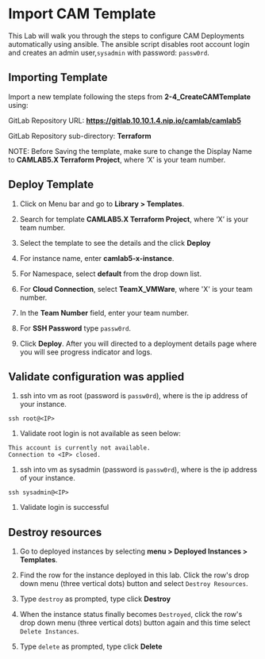# Import CAM Template

This Lab will walk you through the steps to configure CAM Deployments automatically using ansible. The ansible script disables root account login and creates an admin user,`sysadmin` with password: `passw0rd`. 

## Importing Template

Import a new template following the steps from **2-4_CreateCAMTemplate** using:

   GitLab Repository URL: **<https://gitlab.10.10.1.4.nip.io/camlab/camlab5>**

   GitLab Repository sub-directory: **Terraform**

   NOTE: Before Saving the template, make sure to change the Display Name to **CAMLAB5.X Terraform Project**, where ‘X’ is your team number.


## Deploy Template

1. Click on Menu bar and go to **Library > Templates**.

1. Search for template **CAMLAB5.X Terraform Project**, where ‘X’ is your team number.

1. Select the template to see the details and the click **Deploy**

1. For instance name, enter **camlab5-x-instance**.

1. For Namespace, select **default** from the drop down list.

1. For **Cloud Connection**, select **TeamX_VMWare**, where 'X' is your team number.

1. In the **Team Number** field, enter your team number.

1. For **SSH Password** type `passw0rd`.

1. Click **Deploy**. After you will directed to a deployment details page where you will see progress indicator and logs.


## Validate configuration was applied

1. ssh into vm as root (password is `passw0rd`), where <IP> is the ip address of your instance.
```
ssh root@<IP>
```

1. Validate root login is not available as seen below:
```
This account is currently not available.
Connection to <IP> closed.
```

1. ssh into vm as sysadmin (password is `passw0rd`), where <IP> is the ip address of your instance.
```
ssh sysadmin@<IP>
```

1. Validate login is successful


## Destroy resources

1. Go to deployed instances by selecting **menu > Deployed Instances > Templates**.

1. Find the row for the instance deployed in this lab. Click the row's drop down menu (three vertical dots) button and select `Destroy Resources`.

1. Type `destroy` as prompted, type click **Destroy**

1. When the instance status finally becomes `Destroyed`, click the row's drop down menu (three vertical dots) button again and this time select `Delete Instances`.

1. Type `delete` as prompted, type click **Delete**

